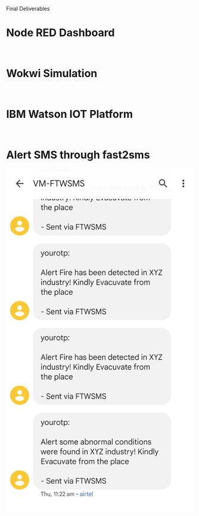Final Deliverables
<h1> Node RED Dashboard </h1>
<img src="">
<img src="">
<h1> Wokwi Simulation </h1>
<img src="">
<h1> IBM Watson IOT Platform </h1>
<img src="">
<h1>Alert SMS through fast2sms </h1>
<img src="https://github.com/IBM-EPBL/IBM-Project-20902-1659766144/blob/main/Final%20Deliverables/Project%20Screenshots/IMG_20221119_135449.jpg">
